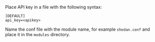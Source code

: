 Place API key in a file with the following syntax:

```
[DEFAULT]
api_key=<apikey>
```

Name the conf file with the module name, for example `shodan.conf` and place it in the `modules` directory.


